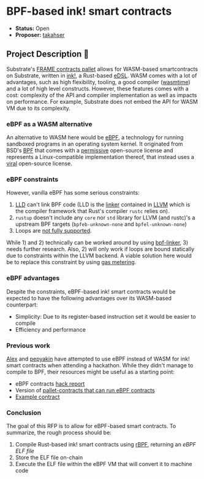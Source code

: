 # BPF-based ink! smart contracts

* **Status:** Open
* **Proposer:** [takahser](https://github.com/takahser)

## Project Description :page_facing_up: 

Substrate's [FRAME contracts pallet](https://docs.rs/crate/pallet-contracts/latest) allows for WASM-based smartcontracts on Substrate, written in [ink!](https://github.com/paritytech/ink), a Rust-based [eDSL](https://wiki.haskell.org/Embedded_domain_specific_language). WASM comes with a lot of advantages, such as high flexibility, tooling, a good compiler ([wasmtime]([https://xxxwasmtime](https://github.com/bytecodealliance/wasmtime))) and a lot of high level constructs. However, these features comes with a cost: complexity of the API and compiler implementation as well as impacts on performance. For example, Substrate does not embed the API for WASM VM due to its complexity.

### eBPF as a WASM alternative

An alternative to WASM here would be [eBPF](https://ebpf.io/), a technology for running sandboxed programs in an operating system kernel. It originated from BSD's [BPF](https://www.freebsd.org/cgi/man.cgi?bpf) that comes with a [permissive](https://en.wikipedia.org/wiki/Permissive_software_license#:~:text=A%20permissive%20software%20license%2C%20sometimes,usually%20including%20a%20warranty%20disclaimer.) open-source license and represents a Linux-compatible implementation thereof, that instead uses a [viral](https://www.lawinsider.com/dictionary/viral-open-source-license) open-source license.

### eBPF constraints

However, vanilla eBPF has some serious constraints:
1. [LLD](https://lld.llvm.org/) can't link BPF code (LLD is the [linker](https://en.wikipedia.org/wiki/Linker_(computing)) contained in [LLVM](https://llvm.org/) which is the compiler framework that Rust's compiler `rustc` relies on).
2. `rustup` doesn't include any `core` nor `std` library for LLVM (and rustc)'s a upstream BPF targets (`bpfeb-unknown-none` and `bpfel-unknown-none`)
3. Loops are [not fully supported](https://lwn.net/Articles/740157/).

While 1) and 2) technically can be worked around by using [bpf-linker](https://github.com/aya-rs/bpf-linker), 3) needs further research. Also, 2) will only work if loops are bound statically due to constraints within the LLVM backend. A viable solution here would be to replace this constraint by using [gas metering](https://github.com/paritytech/wasm-instrument/blob/b51701088e3d4f13b77047237a2480b488e6d099/src/gas_metering/mod.rs#L108).

### eBPF advantages

Despite the constraints, eBPF-based ink! smart contracts would be expected to have the following advantages over its WASM-based counterpart:

- Simplicity: Due to its register-based instruction set it would be easier to compile
- Efficiency and performance

### Previous work

[Alex](https://forum.polkadot.network/u/Alex) and [pepyakin](https://forum.polkadot.network/u/pepyakin) have attempted to use eBPF instead of WASM for ink! smart contracts when attending a hackathon. While they didn't manage to compile to BPF, their resources might be useful as a starting point:

- eBPF contracts [hack report](https://forum.polkadot.network/t/ebpf-contracts-hackathon/1084/3)
- Version of [pallet-contracts that can run eBPF contracts](https://github.com/pepyakin/substrate-seal-ebpf)
- [Example contract](https://github.com/athei/bpf-adder)

### Conclusion

The goal of this RFP is to allow for eBPF-based smart contracts.
To summarize, the rough process should be:

1. Compile Rust-based ink! smart contracts using [rBPF](https://github.com/qmonnet/rbpf), returning an *eBPF ELF file*
2. Store the ELF file on-chain
3. Execute the ELF file within the eBPF VM that will convert it to machine code

